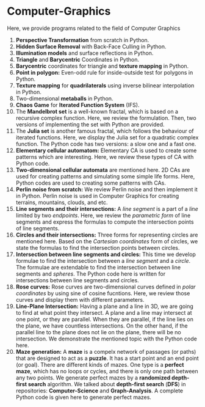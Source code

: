 # Computer-Graphics 
Here, we provide programs related to the field of Computer Graphics
1) **Perspective Transformation** from scratch in Python.
2) **Hidden Surface Removal** with Back-Face Culling in Python.
3) **Illumination models** and surface reflections in Python.
4) **Triangle** and **Barycentric** Coordinates in Python.
5) **Barycentric** coordinates for triangle and **texture mapping** in Python. 
6) **Point in polygon:** Even-odd rule for inside-outside test for polygons in Python.  
7) **Texture mapping** for **quadrilaterals** using inverse bilinear interpolation in Python. 
8) Two-dimensional **metaballs** in Python.
9) **Chaos Game** for **Iterated Function System** (IFS). 
10) The **Mandelbrot set** is a well-known fractal, which is based on a recursive complex function. Here, we review the formulation. Then, two versions of implementing the set with Python are provided.
11) The **Julia set** is another famous fractal, which follows the behaviour of iterated functions. Here, we display the Julia set for a quadratic complex function. The Python code has two versions: a slow one and a fast one.
12) **Elementary cellular automatom:** Elementary CA is used to create some patterns which are interesting. Here, we review these types of CA with Python code.
13) **Two-dimensional cellular automata** are mentioned here. 2D CAs are used for creating patterns and simulating some simple life forms. Here, Python codes are used to creating some patterns with CAs.
14) **Perlin noise from scratch:** We review Perlin noise and then implement it in Python. Perlin noise is used in Computer Graphics for creating terrains, mountains, clouds, and etc.
15) **Line segments and their intersections:** A *line segment* is a part of a *line* limited by two *endpoints*. Here, we review the *parametric form* of line segments and express the formulas to compute the intersection points of line segments.
16) **Circles and their intersections:** Three forms for representing circles are mentioned here. Based on the *Cartesian coordinates* form of circles, we state the formulas to find the intersection points between circles.
17) **Intersection between line segments and circles:** This time we develop formulae to find the intersection between a *line segment* and a *circle*. The formulae are extendable to find the intersection between line segments and *spheres*. The Python code here is written for intersections between line segments and circles.
18) **Rose curves:** Rose curves are two-dimensional curves defined in *polar coordinates* by using sine of cosine fucntions. Here, we review those curves and display them with different parameters. 
19) **Line-Plane Intersection:** Having a plane and a line in 3D, we are going to find at what point they intersect. A plane and a line may intersect at one point, or they are parallel. When they are parallel, if the line lies on the plane, we have countless intersections. On the other hand, if the parallel line to the plane does not lie on the plane, there will be no intersection. We demonstrate the mentioned topic with the Python code here.
20) **Maze generation:** A **maze** is a compelx network of passages (or paths) that are designed to act as a **puzzle**. It has a start point and an end point (or goal). There are different kinds of mazes. One type is a **perfect maze**, which has no loops or cycles, and there is only one path between any two points.
We generate perfect mazes by a **randomized depth-first search** algorithm. We talked about **depth-first search** (**DFS**) in repositories: **Computer-Science** and **Graph-Analysis**.
A complete Python code is given here to generate perfect mazes.